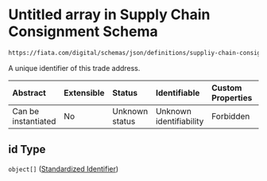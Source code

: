 # Untitled array in Supply Chain Consignment Schema

```txt
https://fiata.com/digital/schemas/json/definitions/suppliy-chain-consignment.schema.json#/$defs/tradeAddress/properties/id
```

A unique identifier of this trade address.

| Abstract            | Extensible | Status         | Identifiable            | Custom Properties | Additional Properties | Access Restrictions | Defined In                                                                                                                      |
| :------------------ | :--------- | :------------- | :---------------------- | :---------------- | :-------------------- | :------------------ | :------------------------------------------------------------------------------------------------------------------------------ |
| Can be instantiated | No         | Unknown status | Unknown identifiability | Forbidden         | Allowed               | none                | [supply-chain-consignment.schema.json*](../tooling/out/definitions/supply-chain-consignment.schema.json "open original schema") |

## id Type

`object[]` ([Standardized Identifier](standardized-identifier.md))
